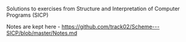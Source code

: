 Solutions to  exercises from Structure and Interpretation of Computer Programs (SICP)

Notes are kept here - https://github.com/track02/Scheme---SICP/blob/master/Notes.md
